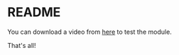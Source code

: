 # README

You can download a video from [here](https://drive.google.com/file/d/1nEMI6ejKPkKhRKroFSp-fOHMf9QsBRn1/view?usp=sharing) to test the module.

That's all!
